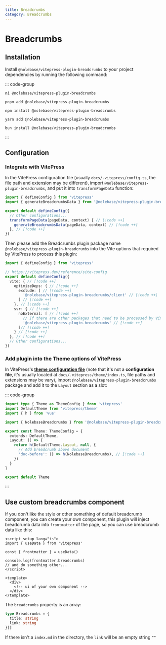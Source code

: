 ```yaml
---
title: Breadcrumbs
category: Breadcrumbs
---
```


<script setup>
import packageJSON from '~/packages/vitepress-plugin-breadcrumbs/package.json'
</script>

# Breadcrumbs <Badge type="tip" :text="`v${packageJSON.version}`" />

## Installation

Install `@nolebase/vitepress-plugin-breadcrumbs` to your project dependencies by running the following command:

::: code-group

```shell [@antfu/ni]
ni @nolebase/vitepress-plugin-breadcrumbs
```

```shell [pnpm]
pnpm add @nolebase/vitepress-plugin-breadcrumbs
```

```shell [npm]
npm install @nolebase/vitepress-plugin-breadcrumbs
```

```shell [yarn]
yarn add @nolebase/vitepress-plugin-breadcrumbs
```

```shell [bun]
bun install @nolebase/vitepress-plugin-breadcrumbs
```

:::

## Configuration

### Integrate with VitePress

In the VitePress configuration file (usually `docs/.vitepress/config.ts`, the file path and extension may be different), import `@nolebase/vitepress-plugin-breadcrumbs`, and put it into `transformPageData` function:

<!--@include: @/en/snippets/details-colored-diff.md-->

<!--@include: @/en/snippets/configure-tsconfig.md-->

```typescript twoslash
import { defineConfig } from 'vitepress'
import { generateBreadcrumbsData } from '@nolebase/vitepress-plugin-breadcrumbs/vitepress' // [!code ++]

export default defineConfig({
  // Other configurations...
  transformPageData(pageData, context) { // [!code ++]
    generateBreadcrumbsData(pageData, context) // [!code ++]
  }, // [!code ++]
})

```

Then please add the Breadcrumbs plugin package name `@nolebase/vitepress-plugin-breadcrumbs` into the Vite options that required by VitePress to process this plugin:

<!--@include: @/en/snippets/details-colored-diff.md-->

<!--@include: @/en/snippets/configure-tsconfig.md-->

```typescript twoslash
import { defineConfig } from 'vitepress'

// https://vitepress.dev/reference/site-config
export default defineConfig({
  vite: { // [!code ++]
    optimizeDeps: { // [!code ++]
      exclude: [ // [!code ++]
        '@nolebase/vitepress-plugin-breadcrumbs/client' // [!code ++]
      ] // [!code ++]
    }, // [!code ++]
    ssr: { // [!code ++]
      noExternal: [ // [!code ++]
        // If there are other packages that need to be processed by Vite, you can add them
        '@nolebase/vitepress-plugin-breadcrumbs' // [!code ++]
      ]// [!code ++]
    } // [!code ++]
  }, // [!code ++]
  // Other configurations...
})
```

### Add plugin into the Theme options of VitePress

In VitePress's [**theme configuration file**](https://vitepress.dev/reference/default-theme-config#default-theme-config) (note that it's not a **configuration file**, it's usually located at `docs/.vitepress/theme/index.ts`, file paths and extensions may be vary), import `@nolebase/vitepress-plugin-breadcrumbs` package and add it to the `Layout` section as a slot:

<!--@include: @/en/snippets/details-colored-diff.md-->

<!--@include: @/en/snippets/configure-tsconfig.md-->

::: code-group

```typescript twoslash [docs/.vitepress/theme/index.ts]
import type { Theme as ThemeConfig } from 'vitepress'
import DefaultTheme from 'vitepress/theme'
import { h } from 'vue'

import { NolebaseBreadcrumbs } from '@nolebase/vitepress-plugin-breadcrumbs/client' // [!code ++]

export const Theme: ThemeConfig = {
  extends: DefaultTheme,
  Layout: () => {
    return h(DefaultTheme.Layout, null, {
      // Add breadcrumb above document
      'doc-before': () => h(NolebaseBreadcrumbs), // [!code ++]
    })
  }
}

export default Theme
```

:::

## Use custom breadcrumbs component

If you don't like the style or other something of default breadcrumb component, you can create your own component, this plugin will inject breadcrumb data into `frontmatter` of the page, so you can use breadcrumb data like this:

```vue
<script setup lang="ts">
import { useData } from 'vitepress'

const { frontmatter } = useData()

console.log(frontmatter.breadcrumbs)
// and do something other...
</script>

<template>
  <div>
    <!-- ui of your own component -->
  </div>
</template>
```

The `breadcrumbs` property is an array:

```typescript
type Breadcrumbs = {
  title: string
  link: string
}[]
```

If there isn't a `index.md` in the directory, the `link` will be an empty string `""`

